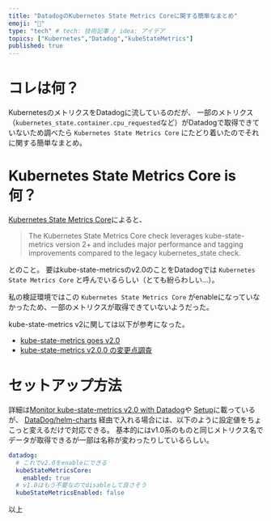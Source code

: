 ```yaml
---
title: "DatadogのKubernetes State Metrics Coreに関する簡単なまとめ"
emoji: "👻"
type: "tech" # tech: 技術記事 / idea: アイデア
topics: ["Kubernetes","Datadog","kubeStateMetrics"]
published: true
---
```


# コレは何？
KubernetesのメトリクスをDatadogに流しているのだが、 一部のメトリクス（`kubernetes_state.container.cpu_requested`など）がDatadogで取得できていないため調べたら `Kubernetes State Metrics Core` にたどり着いたのでそれに関する簡単なまとめ。

# Kubernetes State Metrics Core is 何？
[Kubernetes State Metrics Core](https://docs.datadoghq.com/integrations/kubernetes_state_core/?tab=helm)によると、

> The Kubernetes State Metrics Core check leverages kube-state-metrics version 2+ and includes major performance and tagging improvements compared to the legacy kubernetes_state check.

とのこと。
要はkube-state-metricsのv2.0のことをDatadogでは `Kubernetes State Metrics Core` と呼んでいるらしい（とても紛らわしい...）。

私の検証環境ではこの `Kubernetes State Metrics Core` がenableになっていなかったため、一部のメトリクスが取得できていないようだった。

kube-state-metrics v2に関しては以下が参考になった。
- [kube-state-metrics goes v2.0](https://kubernetes.io/blog/2021/04/13/kube-state-metrics-v-2-0/)
- [kube-state-metrics v2.0.0 の変更点調査](https://qiita.com/yosshi_/items/59f8cdaff3368788529a)

# セットアップ方法
詳細は[Monitor kube-state-metrics v2.0 with Datadog](https://www.datadoghq.com/ja/blog/kube-state-metrics-v2-monitoring-datadog/)や [Setup](https://docs.datadoghq.com/integrations/kubernetes_state_core/?tab=helm#setup)に載っているが、
[DataDog/helm-charts](https://github.com/DataDog/helm-charts) 経由で入れる場合には、以下のように設定値をちょこっと変えるだけで対応できる。
基本的にはv1.0系のものと同じメトリクス名でデータが取得できるが一部は名称が変わったりしているらしい。

```yaml:values.yaml
datadog:
  # これでv2.0をenableにできる
  kubeStateMetricsCore:
    enabled: true
  # v1.0はもう不要なのでdisableして良さそう
  kubeStateMetricsEnabled: false
```

以上
